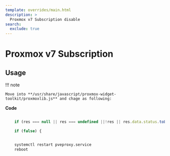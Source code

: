 ```yaml
---
template: overrides/main.html
description: >
  Proxmox v7 Subscription disable
search:
  exclude: true
---
```


# Proxmox v7 Subscription

## Usage

!!! note

    Move into **/usr/share/javascript/proxmox-widget-toolkit/proxmoxlib.js** and chage as following:

__Code__

```javascript

    if (res === null || res === undefined ||!res || res.data.status.toLowerCase() !== 'active') {

    if (false) {
```
```bash

    systemctl restart pveproxy.service
    reboot
```

